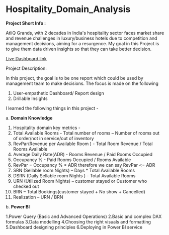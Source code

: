 # Hospitality_Domain_Analysis

**Project Short Info :**

AtliQ Grands, with 2 decades in India's hospitality sector faces market share and revenue challenges in luxury/business hotels due to competition and management decisions, aiming for a resurgence. My goal in this Project is to give them data driven insights so that they can take better decision.

[Live Dashboard link](https://app.powerbi.com/view?r=eyJrIjoiM2FmZGQ5OTUtYThmNy00Mzc1LTkzOTgtY2ZkNDhiMTBhYWYxIiwidCI6IjQwZDhmOGZkLTc4NjAtNDI5Ny1hODc4LWY5NDY4MTE1YWQxYiJ9)

Project Description:

In this project, the goal is to be one report which could be used by management team to make decisions. The focus is made on the following

1. User-empathetic Dashboard/ Report design
2. Drillable Insights

I learned the following things in this project - 

a. **Domain Knowledge**

1. Hospitality domain key metrics -
2. Total Available Rooms - Total number of rooms – Number of rooms out of order/not in service/out of inventory
3. RevPar(Revenue per Available Room ) - Total Room Revenue / Total Rooms Available
4. Average Daily Rate(ADR) - Rooms Revenue / Paid Rooms Occupied
5. Occupancy % - Paid Rooms Occupied / Rooms Available
6. RevPar = Occupancy % * ADR therefore we can say RevPar <= ADR
7. SRN (Sellable room Nights) – Days * Total Available Rooms
8. DSRN (Daily Sellable room Nights ) - Total Available Rooms
9. URN (Utilized Room Nights) – customer stayed or Customer who checked out
10. BRN – Total Bookings(customer stayed + No show + Cancelled)
11. Realization – URN / BRN

b. **Power BI**

1.Power Query (Basic and Advanced Operations)
2.Basic and complex DAX formulas 
3.Data modelling 
4.Choosing the right visuals and formatting 
5.Dashboard designing principles
6.Deploying in Power BI service
